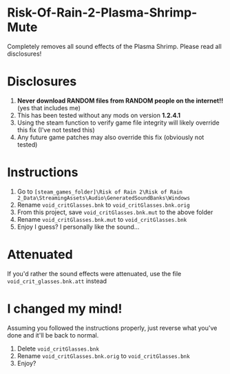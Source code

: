 # Risk-Of-Rain-2-Plasma-Shrimp-Mute

Completely removes all sound effects of the Plasma Shrimp. Please read all disclosures!


# Disclosures

1. **Never download RANDOM files from RANDOM people on the internet!!** (yes that includes me)
2. This has been tested without any mods on version **1.2.4.1**
3. Using the steam function to verify game file integrity will likely override this fix (I've not tested this)
4. Any future game patches may also override this fix (obviously not tested)


# Instructions

1. Go to `[steam_games_folder]\Risk of Rain 2\Risk of Rain 2_Data\StreamingAssets\Audio\GeneratedSoundBanks\Windows`
2. Rename `void_critGlasses.bnk` to `void_critGlasses.bnk.orig`
3. From this project, save `void_critGlasses.bnk.mut` to the above folder
4. Rename `void_critGlasses.bnk.mut` to `void_critGlasses.bnk`
5. Enjoy I guess? I personally like the sound...


# Attenuated

If you'd rather the sound effects were attenuated, use the file `void_crit_glasses.bnk.att` instead

# I changed my mind!

 Assuming you followed the instructions properly, just reverse what you've done and it'll be back to normal.
 
 1. Delete `void_critGlasses.bnk`
 2. Rename `void_critGlasses.bnk.orig` to `void_critGlasses.bnk`
 3. Enjoy?
